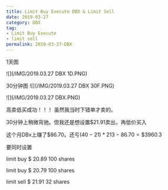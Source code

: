 ```yaml
---
title: Limit Buy Execute DBX & Limit Sell
date: 2019-03-27
category: DBX
tag:
- Limit Buy Execute
- limit sell
permalink: 2019-03-27-DBX
---
```

1天图

![](/IMG/2019.03.27 DBX 1D.PNG)


30分钟图
![](/IMG/2019.03.27 DBX 30F.PNG)

![](/IMG/2019.03.27 DBX.PNG)

高卖低买成功！！！
虽然我当时下错单才卖的。

30分钟上稍微背驰。但我还是想设置$\$$21.91卖出，再低价买入

这个月DBx上赚了$\$$86.70。还亏$(40-21)*213-86.70=\$3960.3$

要同时设置

limit buy $\$$ 20.89 100 shares

limit buy $\$$ 20.79 100 shares

limit sell $\$$ 21.91 32 shares
